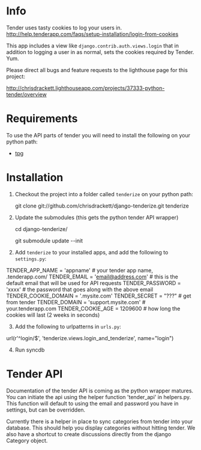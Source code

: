 Info
====

Tender uses tasty cookies to log your users in.
http://help.tenderapp.com/faqs/setup-installation/login-from-cookies

This app includes a view like `django.contrib.auth.views.login` that in addition to logging a user in as normal, sets the cookies required by Tender. Yum.

Please direct all bugs and feature requests to the lighthouse page for this project:

http://chrisdrackett.lighthouseapp.com/projects/37333-python-tender/overview

Requirements
============

To use the API parts of tender you will need to install the following on your python path:

* [tpg](http://christophe.delord.free.fr/tpg/index.html)

Installation
============

1. Checkout the project into a folder called `tenderize` on your python path:

	git clone git://github.com/chrisdrackett/django-tenderize.git tenderize

2. Update the submodules (this gets the python tender API wrapper)

	cd django-tenderize/

	git submodule update --init

2) Add `tenderize` to your installed apps, and add the following to `settings.py`:

TENDER_APP_NAME = 'appname' # your tender app name, <appname>.tenderapp.com/
TENDER_EMAIL = 'email@address.com' # this is the default email that will be used for API requests
TENDER_PASSWORD = 'xxxx' # the password that goes along with the above email
TENDER_COOKIE_DOMAIN = '.mysite.com'
TENDER_SECRET = "???" # get from tender
TENDER_DOMAIN = 'support.mysite.com' # your.tenderapp.com
TENDER_COOKIE_AGE = 1209600 # how long the cookies will last (2 weeks in seconds)

3) Add the following to urlpatterns in `urls.py`:

url(r'^login/$', 'tenderize.views.login_and_tenderize', name="login")

4) Run syncdb

Tender API
============

Documentation of the tender API is coming as the python wrapper matures.
You can initiate the api using the helper function 'tender_api' in helpers.py.
This function will default to using the email and password you have in settings,
but can be overridden.

Currently there is a helper in place to sync categories from tender into your database.
This should help you display categories without hitting tender. We also have a shortcut
to create discussions directly from the django Category object.